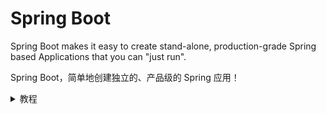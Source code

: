 # Spring Boot

Spring Boot makes it easy to create stand-alone, production-grade Spring based Applications that you can "just run".

Spring Boot，简单地创建独立的、产品级的 Spring 应用！

<details>
<summary>教程</summary>

- [ityouknow | github](https://github.com/ityouknow)
- [SB 如何学习 | 知乎](https://www.zhihu.com/question/53729800)
- [SB 官方文档](https://spring.io/projects/spring-boot#learn)

</details>